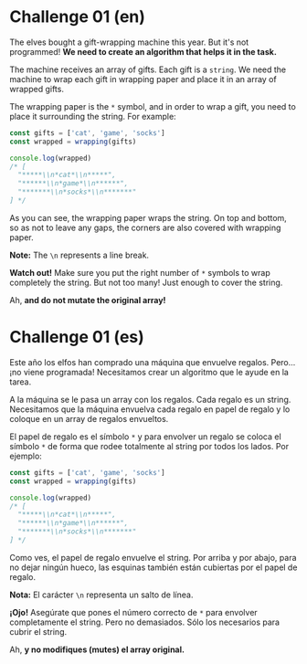 # Challenge 01 (en)
The elves bought a gift-wrapping machine this year. But it's not programmed! **We need to create an algorithm that helps it in the task.**

The machine receives an array of gifts. Each gift is a `string`. We need the machine to wrap each gift in wrapping paper and place it in an array of wrapped gifts.

The wrapping paper is the `*` symbol, and in order to wrap a gift, you need to place it surrounding the string. For example:

```js
const gifts = ['cat', 'game', 'socks']
const wrapped = wrapping(gifts)

console.log(wrapped)
/* [
  "*****\\n*cat*\\n*****",
  "******\\n*game*\\n******",
  "*******\\n*socks*\\n*******"
] */
```

As you can see, the wrapping paper wraps the string. On top and bottom, so as not to leave any gaps, the corners are also covered with wrapping paper.

**Note:** The `\n` represents a line break.

**Watch out!** Make sure you put the right number of `*` symbols to wrap completely the string. But not too many! Just enough to cover the string.

Ah, **and do not mutate the original array!**

# Challenge 01 (es)
Este año los elfos han comprado una máquina que envuelve regalos. Pero… ¡no viene programada! Necesitamos crear un algoritmo que le ayude en la tarea.

A la máquina se le pasa un array con los regalos. Cada regalo es un string. Necesitamos que la máquina envuelva cada regalo en papel de regalo y lo coloque en un array de regalos envueltos.

El papel de regalo es el símbolo `*` y para envolver un regalo se coloca el símbolo `*` de forma que rodee totalmente al string por todos los lados. Por ejemplo:

```js
const gifts = ['cat', 'game', 'socks']
const wrapped = wrapping(gifts)

console.log(wrapped)
/* [
  "*****\\n*cat*\\n*****",
  "******\\n*game*\\n******",
  "*******\\n*socks*\\n*******"
] */
```

Como ves, el papel de regalo envuelve el string. Por arriba y por abajo, para no dejar ningún hueco, las esquinas también están cubiertas por el papel de regalo.

**Nota:** El carácter `\n` representa un salto de línea.

**¡Ojo!** Asegúrate que pones el número correcto de `*` para envolver completamente el string. Pero no demasiados. Sólo los necesarios para cubrir el string.

Ah, **y no modifiques (mutes) el array original.**